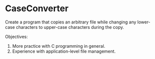 # CaseConverter
Create a program that copies an arbitrary file while changing any lower-case characters to upper-case characters during the copy.

Objectives:
1. More practice with C programming in general.
2. Experience with application-level file management.
